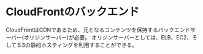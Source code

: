 # CloudFrontのバックエンド
CloudFrontはCDNであるため、元となるコンテンツを保持するバックエンドサーバー(オリジンサーバー)が必要。
オリジンサーバーとしては、ELB、EC2、そしてＳ3の静的ホスティングを利用することができる。
